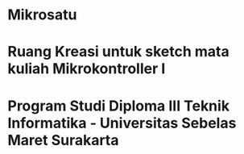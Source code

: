 # Mikrosatu
# Ruang Kreasi untuk sketch mata kuliah Mikrokontroller I
# Program Studi Diploma III Teknik Informatika - Universitas Sebelas Maret Surakarta
